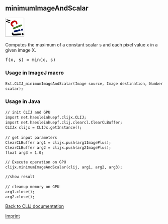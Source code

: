 ## minimumImageAndScalar
![Image](images/mini_clij1_logo.png)

Computes the maximum of a constant scalar s and each pixel value x in a given image X.

<pre>f(x, s) = min(x, s)</pre>

### Usage in ImageJ macro
```
Ext.CLIJ_minimumImageAndScalar(Image source, Image destination, Number scalar);
```


### Usage in Java
```
// init CLIJ and GPU
import net.haesleinhuepf.clijx.CLIJ;
import net.haesleinhuepf.clij.clearcl.ClearCLBuffer;
CLIJx clijx = CLIJx.getInstance();

// get input parameters
ClearCLBuffer arg1 = clijx.push(arg1ImagePlus);
ClearCLBuffer arg2 = clijx.push(arg2ImagePlus);
float arg3 = 1.0;
```

```
// Execute operation on GPU
clijx.minimumImageAndScalar(clij, arg1, arg2, arg3);
```

```
//show result

// cleanup memory on GPU
arg1.close();
arg2.close();
```


[Back to CLIJ documentation](https://clij.github.io/)

[Imprint](https://clij.github.io/imprint)
